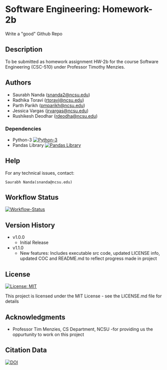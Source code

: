 # Software Engineering: Homework-2b

Write a "good" Github Repo

## Description

To be submitted as homework assignment HW-2b for the course Software Engineering (CSC-510) under Professor Timothy Menzies.

## Authors

* Saurabh Nanda    (snanda2@ncsu.edu)
* Radhika Toravi   (rtoravi@ncsu.edu)
* Parth Parikh     (pmparikh@ncsu.edu)
* Jessica Vargas   (jrvargas@ncsu.edu)
* Rushikesh Deodhar (rdeodha@ncsu.edu)

### Dependencies

* Python-3
[![Python-3](https://img.shields.io/badge/dependencies-python--3-lightgrey)](https://www.python.org/download/releases/3.0/)
* Pandas Library
[![Pandas Library](https://img.shields.io/badge/dependencies-pandas-lightgrey)](https://img.shields.io/badge/dependencies-pandas-lightgrey)

## Help

For any technical issues, contact:
```
Saurabh Nanda(snanda@ncsu.edu)
```

## Workflow Status
[![Workflow-Status](https://img.shields.io/badge/build%20test-failed-red)](https://github.com/SN-18/SE-Homework-2b/tree/main/.github/workflows)

## Version History

* v1.0.0
    * Initial Release
* v1.1.0
    * New features: Includes executable src code, updated LICENSE info, updated COC and README.md to reflect progress made in project 

## License
[![License: MIT](https://img.shields.io/badge/License-MIT-yellow.svg)](https://opensource.org/licenses/MIT)

This project is licensed under the MIT License - see the LICENSE.md file for details

## Acknowledgments
* Professor Tim Menzies, CS Department, NCSU -for providing us the oppurtunity to work on this project


## Citation Data
[![DOI](https://zenodo.org/badge/DOI/10.5281/zenodo.5348588.svg)](https://doi.org/10.5281/zenodo.5348588)

